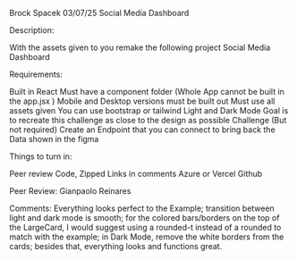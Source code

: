 Brock Spacek 
03/07/25
Social Media Dashboard

Description: 

With the assets given to you remake the following project Social Media Dashboard



Requirements:

Built in React 
Must have a component folder (Whole App cannot be built in the app.jsx )
Mobile and Desktop versions must be built out
Must use all assets given
You can use bootstrap or tailwind
Light and Dark Mode
Goal is to recreate this challenge as close to the design as possible
Challenge (But not required)
Create an Endpoint that you can connect to bring back the Data shown in the figma


Things to turn in:

Peer review
Code, Zipped
Links in comments
Azure or Vercel
Github


Peer Review: Gianpaolo Reinares

Comments: Everything looks perfect to the Example; transition between light and dark mode is smooth; for the colored bars/borders on the top of the LargeCard, I would suggest using a rounded-t instead of a rounded to match with the example; in Dark Mode, remove the white borders from the cards; besides that, everything looks and functions great.
